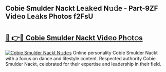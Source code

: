 ## Cobie Smulder Nackt Le𝚊k𝚎d N𝚞𝚍e - Part-9ZF Vid𝚎o Le𝚊ks Photos f2FsU

# <h2><a href="http://fb9isas.evod.top/?m=Cobie+Smulder+Nackt">🔗 👉🔴 Cobie Smulder Nackt Vid𝚎o Ph𝚘t𝚘s</a></h2>

[![Cobie Smulder Nackt N𝚞d𝚎s](https://i.imgur.com/8V9OHl7.gif)](http://fb9isas.evod.top/?m=Cobie+Smulder+Nackt)
Online personality Cobie Smulder Nackt with a focus on dance and lifestyle content. Respected authority Cobie Smulder Nackt, celebrated for their expertise and leadership in their field. 
